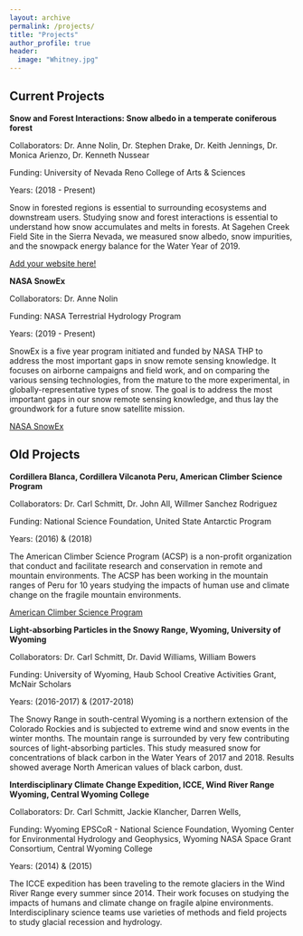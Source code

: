```yaml
---
layout: archive
permalink: /projects/
title: "Projects"
author_profile: true
header:
  image: "Whitney.jpg"
---
```


## Current Projects

**Snow and Forest Interactions: Snow albedo in a temperate coniferous forest**

Collaborators: Dr. Anne Nolin, Dr. Stephen Drake, Dr. Keith Jennings, Dr. Monica Arienzo, Dr. Kenneth Nussear

Funding: University of Nevada Reno College of Arts & Sciences

Years: (2018 - Present)

Snow in forested regions is essential to surrounding ecosystems and downstream users. Studying snow and forest interactions is essential to understand how snow accumulates and melts in forests. At Sagehen Creek Field Site in the Sierra Nevada, we measured snow albedo, snow impurities, and the snowpack energy balance for the Water Year of 2019.   

[Add your website here!]()


**NASA SnowEx**

Collaborators: Dr. Anne Nolin

Funding: NASA Terrestrial Hydrology Program

Years: (2019 - Present)

SnowEx is a five year program initiated and funded by NASA THP to address the most important gaps in snow remote sensing knowledge. It focuses on airborne campaigns and field work, and on comparing the various sensing technologies, from the mature to the more experimental, in globally-representative types of snow. The goal is to address the most important gaps in our snow remote sensing knowledge, and thus lay the groundwork for a future snow satellite mission.

[NASA SnowEx](https://snow.nasa.gov/campaigns/snowex)

## Old Projects

**Cordillera Blanca, Cordillera Vilcanota Peru, American Climber Science Program**

Collaborators: Dr. Carl Schmitt, Dr. John All, Willmer Sanchez Rodriguez

Funding: National Science Foundation, United State Antarctic Program

Years: (2016) & (2018)

The American Climber Science Program (ACSP) is a non-profit organization that conduct and facilitate research and conservation in remote and mountain environments. The ACSP has been working in the mountain ranges of Peru for 10 years studying the impacts of human use and climate change on the fragile mountain environments.

[American Climber Science Program](https://www.climberscience.org/)

**Light-absorbing Particles in the Snowy Range, Wyoming, University of Wyoming**

Collaborators: Dr. Carl Schmitt, Dr. David Williams, William Bowers

Funding: University of Wyoming, Haub School Creative Activities Grant, McNair Scholars

Years: (2016-2017) & (2017-2018)

The Snowy Range in south-central Wyoming is a northern extension of the Colorado Rockies and is subjected to extreme wind and snow events in the winter months. The mountain range is surrounded by very few contributing sources of light-absorbing particles. This study measured snow for concentrations of black carbon in the Water Years of 2017 and 2018. Results showed average North American values of black carbon, dust.

**Interdisciplinary Climate Change Expedition, ICCE, Wind River Range Wyoming, Central Wyoming College**

Collaborators: Dr. Carl Schmitt, Jackie Klancher, Darren Wells,

Funding: Wyoming EPSCoR - National Science Foundation, Wyoming Center for Environmental Hydrology and Geophysics, Wyoming NASA Space Grant Consortium, Central Wyoming College   

Years: (2014) & (2015)

The ICCE expedition has been traveling to the remote glaciers in the Wind River Range every summer since 2014. Their work focuses on studying the impacts of humans and climate change on fragile alpine environments. Interdisciplinary science teams use varieties of methods and field projects to study glacial recession and hydrology.  
